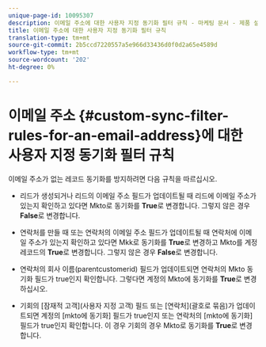 ```yaml
---
unique-page-id: 10095307
description: 이메일 주소에 대한 사용자 지정 동기화 필터 규칙 - 마케팅 문서 - 제품 설명서
title: 이메일 주소에 대한 사용자 지정 동기화 필터 규칙
translation-type: tm+mt
source-git-commit: 2b5ccd7220557a5e966d33436d0f0d2a65e4589d
workflow-type: tm+mt
source-wordcount: '202'
ht-degree: 0%

---
```



# 이메일 주소 {#custom-sync-filter-rules-for-an-email-address}에 대한 사용자 지정 동기화 필터 규칙

이메일 주소가 없는 레코드 동기화를 방지하려면 다음 규칙을 따르십시오.

* 리드가 생성되거나 리드의 이메일 주소 필드가 업데이트될 때 리드에 이메일 주소가 있는지 확인하고 있다면 Mkto로 동기화를 **True**&#x200B;로 변경합니다. 그렇지 않은 경우 **False**&#x200B;로 변경합니다.

* 연락처를 만들 때 또는 연락처의 이메일 주소 필드가 업데이트될 때 연락처에 이메일 주소가 있는지 확인하고 있다면 Mkk로 동기화를 **True**&#x200B;로 변경하고 Mkto를 계정 레코드의 **True**&#x200B;로 변경합니다. 그렇지 않은 경우 **False**&#x200B;로 변경합니다.

* 연락처의 회사 이름(parentcustomerid) 필드가 업데이트되면 연락처의 Mkto 동기화 필드가 true인지 확인합니다. 그렇다면 계정의 Mkto에 동기화를 **True**&#x200B;로 변경하십시오.
* 기회의 [잠재적 고객](사용자 지정 고객) 필드 또는 [연락처](괄호로 묶음)가 업데이트되면 계정의 [mkto에 동기화] 필드가 true인지 또는 연락처의 [mkto에 동기화] 필드가 true인지 확인합니다. 이 경우 기회의 경우 Mkto로 동기화를 **True**&#x200B;로 변경합니다.
